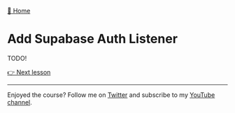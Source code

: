 [🏡 Home](../README.md)

# Add Supabase Auth Listener

TODO!

[👉 Next lesson](./09-mutate-supabase-data-from-remix.md)

---

Enjoyed the course? Follow me on [Twitter](https://twitter.com/jonmeyers_io) and subscribe to my [YouTube channel](https://www.youtube.com/jonmeyers).
